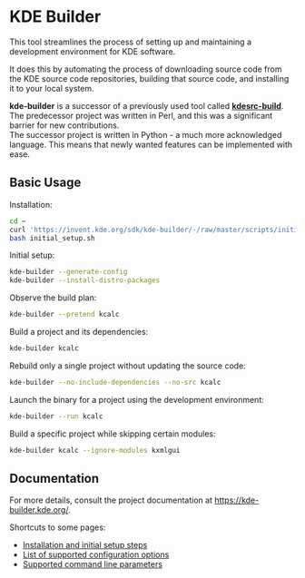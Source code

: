 <!--
SPDX-License-Identifier: CC-BY-4.0
SPDX-FileCopyrightText: 2024 Andrew Shark <ashark@linuxcomp.ru>
-->

# KDE Builder

This tool streamlines the process of setting up and maintaining a development environment for KDE software.

It does this by automating the process of downloading source code from the
KDE source code repositories, building that source code, and installing it
to your local system.

**kde-builder** is a successor of a previously used tool called [**kdesrc-build**](https://invent.kde.org/sdk/kdesrc-build).  
The predecessor project was written in Perl, and this was a significant barrier for new contributions.  
The successor project is written in Python - a much more acknowledged language. This means that newly wanted features can be implemented with ease.  

## Basic Usage

Installation:

```bash
cd ~
curl 'https://invent.kde.org/sdk/kde-builder/-/raw/master/scripts/initial_setup.sh?ref_type=heads' > initial_setup.sh
bash initial_setup.sh
```

Initial setup:

```bash
kde-builder --generate-config
kde-builder --install-distro-packages
```

Observe the build plan:

```bash
kde-builder --pretend kcalc
```

Build a project and its dependencies:

```bash
kde-builder kcalc
```

Rebuild only a single project without updating the source code:

```bash
kde-builder --no-include-dependencies --no-src kcalc
```

Launch the binary for a project using the development environment:

```bash
kde-builder --run kcalc
```

Build a specific project while skipping certain modules:

```bash
kde-builder kcalc --ignore-modules kxmlgui
```

## Documentation

For more details, consult the project documentation at https://kde-builder.kde.org/.

Shortcuts to some pages:

- [Installation and initial setup steps](https://kde-builder.kde.org/en//getting-started/before-building.html#initial-setup-of-kde-builder)
- [List of supported configuration options](https://kde-builder.kde.org/en/kdesrc-buildrc/conf-options-table.html)
- [Supported command line parameters](https://kde-builder.kde.org/en/cmdline/supported-cmdline-params.html)
